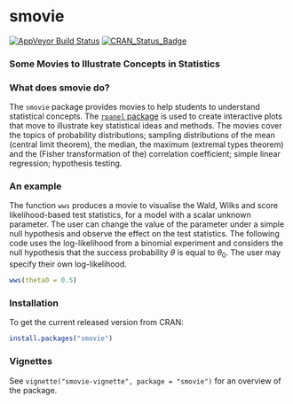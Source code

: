 
<!-- README.md is generated from README.Rmd. Please edit that file -->

# smovie

[![AppVeyor Build
Status](https://ci.appveyor.com/api/projects/status/github/paulnorthrop/smovie?branch=master&svg=true)](https://ci.appveyor.com/project/paulnorthrop/smovie)
[![CRAN_Status_Badge](https://www.r-pkg.org/badges/version/smovie)](https://cran.r-project.org/package=smovie)

### Some Movies to Illustrate Concepts in Statistics

### What does smovie do?

The `smovie` package provides movies to help students to understand
statistical concepts. The [`rpanel`
package](https://cran.r-project.org/package=rpanel) is used to create
interactive plots that move to illustrate key statistical ideas and
methods. The movies cover the topics of probability distributions;
sampling distributions of the mean (central limit theorem), the median,
the maximum (extremal types theorem) and the (Fisher transformation of
the) correlation coefficient; simple linear regression; hypothesis
testing.

### An example

The function `wws` produces a movie to visualise the Wald, Wilks and
score likelihood-based test statistics, for a model with a scalar
unknown parameter. The user can change the value of the parameter under
a simple null hypothesis and observe the effect on the test statistics.
The following code uses the log-likelihood from a binomial experiment
and considers the null hypothesis that the success probability *θ* is
equal to *θ*<sub>0</sub>. The user may specify their own log-likelihood.

``` r
wws(theta0 = 0.5)
```

### Installation

To get the current released version from CRAN:

``` r
install.packages("smovie")
```

### Vignettes

See `vignette("smovie-vignette", package = "smovie")` for an overview of
the package.
